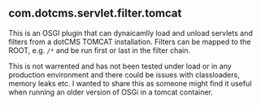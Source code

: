 ## com.dotcms.servlet.filter.tomcat

This is an OSGI plugin that can dynaicamlly load and unload servlets and filters from a dotCMS TOMCAT installation.  Filters can be mapped to the ROOT, e.g. `/*` and be run first or last in the filter chain.

This is not warrented and has not been tested under load or in any production environment and there could be issues with classloaders, memory leaks etc.  I wanted to share this as someone might find it useful when running an older version of OSGi in a tomcat container.

